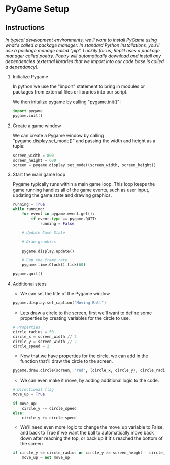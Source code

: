 
# PyGame Setup

## Instructions

*In typical development environments, we'll want to install PyGame using what's called a package manager. In standard Python installations, you'll use a package manage called "pip". Luckily for us, Replit uses a package manager called poetry. Poetry will automatically download and install any dependencies (external libraries that we import into our code base is called a dependancy).*

1) Initialize Pygame

    In python we use the "import" statement to bring in modules or packages from external files or libraries into our script.

    We then initalize pygame by calling "pygame.init()":

    ```python
    import pygame
    pygame.init()
    ```

2) Create a game window

    We can create a Pygame window by calling "pygame.display.set_mode()" and passing the width and height as a tuple:

    ```python
    screen_width = 800
    screen_height = 600
    screen = pygame.display.set_mode((screen_width, screen_height))
    ```

3) Start the main game loop

    Pygame typically runs within a main game loop. This loop keeps the game running handles all of the game events, such as user input, updating the game state and drawing graphics.

    ```python
    running = True
    while running:
        for event in pygame.event.get():
            if event.type == pygame.QUIT:
                running = False

        # Update Game State

        # Draw graphics

        pygame.display.update()

        # Cap the frame rate
        pygame.time.Clock().tick(60)
    
    pygame.quit()
    ```

4) Additional steps

    - We can set the title of the Pygame window

    ```python
    pygame.display.set_caption("Moving Ball")
    ```

    - Lets draw a circle to the screen, first we'll want to define some properties by creating variables for the circle to use.

    ```python
    # Properties
    circle_radius = 50
    circle_x = screen_width // 2
    circle_y = screen_width // 2
    circle_speed = 2
    ```

    - Now that we have properties for the circle, we can add in the function that'll draw the circle to the screen.

    ```python
    pygame.draw.circle(screen, "red", (circle_x, circle_y), circle_radius)
    ```

    - We can even make it move, by adding additional logic to the code.

    ```python
    # Directional flag
    move_up = True

    if move_up:
        circle_y -= circle_speed
    else:
        circle_y += circle_speed
    ```

    - We'll need even more logic to change the move_up variable to False, and back to True if we want the ball to automatically move back down after reaching the top, or back up if it's reached the bottom of the screen

    ```python
    if circle_y <= circle_radius or circle_y >= screen_height - circle_radius:
        move_up = not move_up
    ```